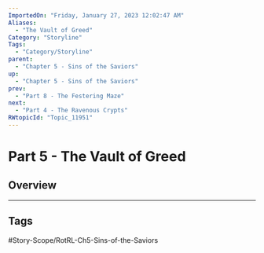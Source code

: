 ```yaml
---
ImportedOn: "Friday, January 27, 2023 12:02:47 AM"
Aliases:
  - "The Vault of Greed"
Category: "Storyline"
Tags:
  - "Category/Storyline"
parent:
  - "Chapter 5 - Sins of the Saviors"
up:
  - "Chapter 5 - Sins of the Saviors"
prev:
  - "Part 8 - The Festering Maze"
next:
  - "Part 4 - The Ravenous Crypts"
RWtopicId: "Topic_11951"
---
```

# Part 5 - The Vault of Greed
## Overview

---
## Tags
#Story-Scope/RotRL-Ch5-Sins-of-the-Saviors

